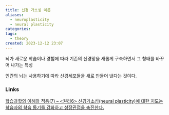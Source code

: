 ```yaml
---
title: 신경 가소성 이론
aliases:
  - neuroplasticity
  - neural plasticity
categories: 
tags:
  - theory
created: 2023-12-12 23:07
---
```

뇌가 새로운 학습이나 경험에 따라 기존의 신경망을 새롭게 구축하면서 그 형태를 바꾸어 나가는 특성

인간의 뇌는 사용하기에 따라 신경세포들을 새로 만들어 낸다는 것이다.

### Links

[학습과학의 이해와 적용(7) – <원리6> 신경가소성(neural plasticity)에 대한 지도는 학습자의 학습 동기를 강화하고 성장관점을 촉진한다.](https://21erick.org/column/6088/)
